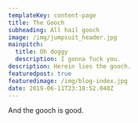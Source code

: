 ```yaml
---
templateKey: content-page
title: The Gooch
subheading: All hail gooch
image: /img/jumpsuit_header.jpg
mainpitch:
  title: Oh doggy
  description: I gonna fuck you.
description: Herein lies the gooch.
featuredpost: true
featuredimage: /img/blog-index.jpg
date: 2019-06-11T23:18:52.040Z
---
```

And the gooch is good.
